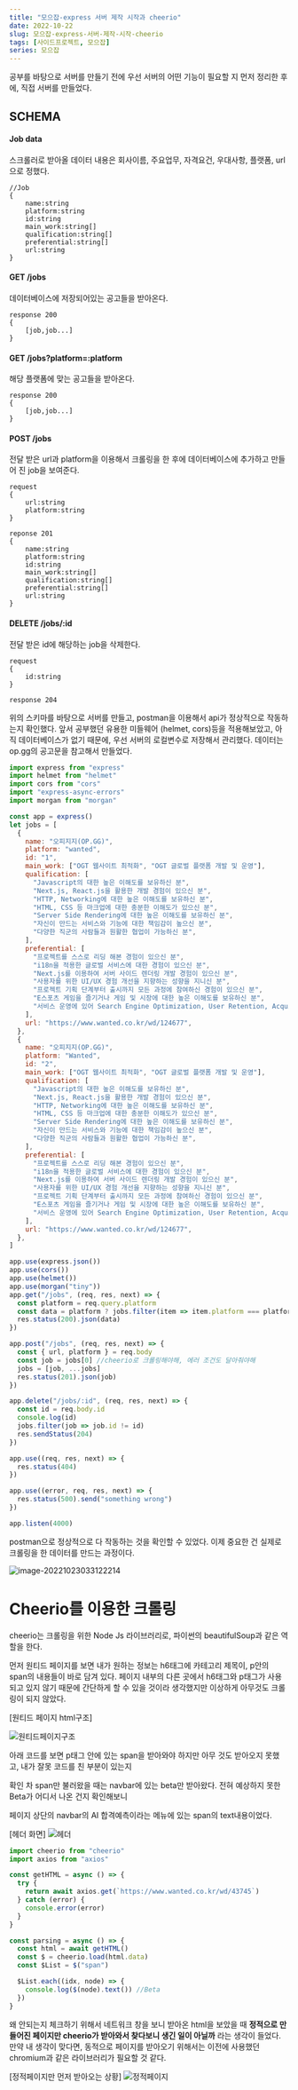 ```yaml
---
title: "모으잡-express 서버 제작 시작과 cheerio"
date: 2022-10-22
slug: 모으잡-express-서버-제작-시작-cheerio
tags: [사이드프로젝트, 모으잡]
series: 모으잡
---
```


공부를 바탕으로 서버를 만들기 전에 우선 서버의 어떤 기능이 필요할 지 먼저 정리한 후에, 직접 서버를 만들었다.

## SCHEMA

#### Job data

스크롤러로 받아올 데이터 내용은 회사이름, 주요업무, 자격요건, 우대사항, 플랫폼, url 으로 정했다.

```
//Job
{
	name:string
	platform:string
	id:string
	main_work:string[]
	qualification:string[]
	preferential:string[]
	url:string
}
```

#### GET /jobs

데이터베이스에 저장되어있는 공고들을 받아온다.

```
response 200
{
	[job,job...]
}
```

#### GET /jobs?platform=:platform

해당 플랫폼에 맞는 공고들을 받아온다.

```
response 200
{
	[job,job...]
}
```

#### POST /jobs

전달 받은 url과 platform을 이용해서 크롤링을 한 후에 데이터베이스에 추가하고 만들어 진 job을 보여준다.

```
request
{
	url:string
	platform:string
}

reponse 201
{
	name:string
	platform:string
	id:string
	main_work:string[]
	qualification:string[]
	preferential:string[]
	url:string
}
```

#### DELETE /jobs/:id

전달 받은 id에 해당하는 job을 삭제한다.

```
request
{
	id:string
}

response 204
```

위의 스키마를 바탕으로 서버를 만들고, postman을 이용해서 api가 정상적으로 작동하는지 확인했다. 앞서 공부했던 유용한 미들웨어 (helmet, cors)등을 적용해보았고, 아직 데이터베이스가 없기 때문에, 우선 서버의 로컬변수로 저장해서 관리했다. 데이터는 op.gg의 공고문을 참고해서 만들었다.

```javascript
import express from "express"
import helmet from "helmet"
import cors from "cors"
import "express-async-errors"
import morgan from "morgan"

const app = express()
let jobs = [
  {
    name: "오피지지(OP.GG)",
    platform: "wanted",
    id: "1",
    main_work: ["OGT 웹사이트 최적화", "OGT 글로벌 플랫폼 개발 및 운영"],
    qualification: [
      "Javascript의 대한 높은 이해도를 보유하신 분",
      "Next.js, React.js을 활용한 개발 경험이 있으신 분",
      "HTTP, Networking에 대한 높은 이해도를 보유하신 분",
      "HTML, CSS 등 마크업에 대한 충분한 이해도가 있으신 분",
      "Server Side Rendering에 대한 높은 이해도를 보유하신 분",
      "자신이 만드는 서비스와 기능에 대한 책임감이 높으신 분",
      "다양한 직군의 사람들과 원활한 협업이 가능하신 분",
    ],
    preferential: [
      "프로젝트를 스스로 리딩 해본 경험이 있으신 분",
      "i18n을 적용한 글로벌 서비스에 대한 경험이 있으신 분",
      "Next.js를 이용하여 서버 사이드 렌더링 개발 경험이 있으신 분",
      "사용자를 위한 UI/UX 경험 개선을 지향하는 성향을 지니신 분",
      "프로젝트 기획 단계부터 출시까지 모든 과정에 참여하신 경험이 있으신 분",
      "E스포츠 게임을 즐기거나 게임 및 시장에 대한 높은 이해도를 보유하신 분",
      "서비스 운영에 있어 Search Engine Optimization, User Retention, Acquisition에 대한 경험이 있으신 분",
    ],
    url: "https://www.wanted.co.kr/wd/124677",
  },
  {
    name: "오피지지(OP.GG)",
    platform: "Wanted",
    id: "2",
    main_work: ["OGT 웹사이트 최적화", "OGT 글로벌 플랫폼 개발 및 운영"],
    qualification: [
      "Javascript의 대한 높은 이해도를 보유하신 분",
      "Next.js, React.js을 활용한 개발 경험이 있으신 분",
      "HTTP, Networking에 대한 높은 이해도를 보유하신 분",
      "HTML, CSS 등 마크업에 대한 충분한 이해도가 있으신 분",
      "Server Side Rendering에 대한 높은 이해도를 보유하신 분",
      "자신이 만드는 서비스와 기능에 대한 책임감이 높으신 분",
      "다양한 직군의 사람들과 원활한 협업이 가능하신 분",
    ],
    preferential: [
      "프로젝트를 스스로 리딩 해본 경험이 있으신 분",
      "i18n을 적용한 글로벌 서비스에 대한 경험이 있으신 분",
      "Next.js를 이용하여 서버 사이드 렌더링 개발 경험이 있으신 분",
      "사용자를 위한 UI/UX 경험 개선을 지향하는 성향을 지니신 분",
      "프로젝트 기획 단계부터 출시까지 모든 과정에 참여하신 경험이 있으신 분",
      "E스포츠 게임을 즐기거나 게임 및 시장에 대한 높은 이해도를 보유하신 분",
      "서비스 운영에 있어 Search Engine Optimization, User Retention, Acquisition에 대한 경험이 있으신 분",
    ],
    url: "https://www.wanted.co.kr/wd/124677",
  },
]

app.use(express.json())
app.use(cors())
app.use(helmet())
app.use(morgan("tiny"))
app.get("/jobs", (req, res, next) => {
  const platform = req.query.platform
  const data = platform ? jobs.filter(item => item.platform === platform) : jobs
  res.status(200).json(data)
})

app.post("/jobs", (req, res, next) => {
  const { url, platform } = req.body
  const job = jobs[0] //cheerio로 크롤링해야해, 에러 조건도 달아줘야해
  jobs = [job, ...jobs]
  res.status(201).json(job)
})

app.delete("/jobs/:id", (req, res, next) => {
  const id = req.body.id
  console.log(id)
  jobs.filter(job => job.id != id)
  res.sendStatus(204)
})

app.use((req, res, next) => {
  res.status(404)
})

app.use((error, req, res, next) => {
  res.status(500).send("something wrong")
})

app.listen(4000)
```

postman으로 정상적으로 다 작동하는 것을 확인할 수 있었다. 이제 중요한 건 실제로 크롤링을 한 데이터를 만드는 과정이다.

![image-20221023033122214](./postman.png)

# Cheerio를 이용한 크롤링

cheerio는 크롤링을 위한 Node Js 라이브러리로, 파이썬의 beautifulSoup과 같은 역할을 한다.

먼저 원티드 페이지를 보면 내가 원하는 정보는 h6태그에 카테고리 제목이, p안의 span의 내용들이 바로 담겨 있다. 페이지 내부의 다른 곳에서 h6태그와 p태그가 사용되고 있지 않기 때문에 간단하게 할 수 있을 것이라 생각했지만 이상하게 아무것도 크롤링이 되지 않았다.

[원티드 페이지 html구조]

![원티드페이지구조](./원티드-페이지구조.png)

아래 코드를 보면 p태그 안에 있는 span을 받아와야 하지만 아무 것도 받아오지 못했고, 내가 잘못 코드를 친 부분이 있는지

확인 차 span만 불러왔을 때는 navbar에 있는 beta만 받아왔다. 전혀 예상하지 못한 Beta가 어디서 나온 건지 확인해보니

페이지 상단의 navbar의 AI 합격예측이라는 메뉴에 있는 span의 text내용이었다.

[헤더 화면]
![헤더](./헤더.png)

```javascript
import cheerio from "cheerio"
import axios from "axios"

const getHTML = async () => {
  try {
    return await axios.get(`https://www.wanted.co.kr/wd/43745`)
  } catch (error) {
    console.error(error)
  }
}

const parsing = async () => {
  const html = await getHTML()
  const $ = cheerio.load(html.data)
  const $List = $("span")

  $List.each((idx, node) => {
    console.log($(node).text()) //Beta
  })
}
```

왜 안되는지 체크하기 위해서 네트워크 창을 보니 받아온 html을 보았을 때 **정적으로 만들어진 페이지만 cheerio가 받아와서 찾다보니 생긴 일이 아닐까** 라는 생각이 들었다. 만약 내 생각이 맞다면, 동적으로 페이지를 받아오기 위해서는 이전에 사용했던 chromium과 같은 라이브러리가 필요할 것 같다.

[정적페이지만 먼저 받아오는 상황]
![정적페이지](./정적페이지.png)
